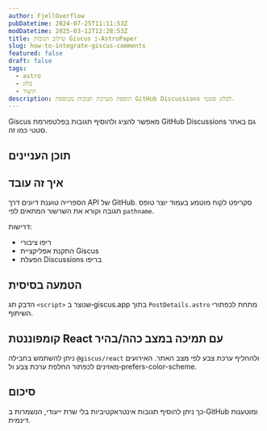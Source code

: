 ```yaml
---
author: FjellOverflow
pubDatetime: 2024-07-25T11:11:53Z
modDatetime: 2025-03-12T12:28:53Z
title: שילוב תגובות Giscus ב‑AstroPaper
slug: how-to-integrate-giscus-comments
featured: false
draft: false
tags:
  - astro
  - בלוג
  - תיעוד
description: הוספת מערכת תגובות מבוססת GitHub Discussions לבלוג סטטי.
---
```


Giscus מאפשר להציג ולהוסיף תגובות בפלטפורמת GitHub Discussions גם באתר סטטי כמו זה.

## תוכן העניינים

## איך זה עובד

הספרייה טוענת דיונים דרך API של GitHub. סקריפט לקוח מוטמע בעמוד יוצר טופס תגובה וקורא את השרשור המתאים לפי `pathname`.

דרישות:
- ריפו ציבורי
- התקנת אפליקציית Giscus
- הפעלת Discussions בריפו

## הטמעה בסיסית

הדבק תג `<script>` שנוצר ב‑giscus.app בתוך `PostDetails.astro` מתחת לכפתורי השיתוף.

## קומפוננטת React עם תמיכה במצב כהה/בהיר

ניתן להשתמש בחבילה `@giscus/react` ולהחליף ערכת צבע לפי מצב האתר. האירועים מאזינים לכפתור החלפת ערכת צבע ול‑prefers-color-scheme.

## סיכום

כך ניתן להוסיף תגובות אינטראקטיביות בלי שרת ייעודי, הנשמרות ב‑GitHub ומוטענות דינמית.
